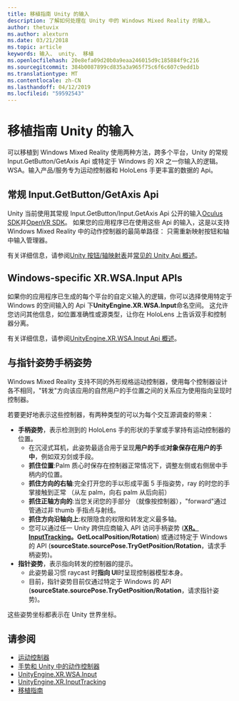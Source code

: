 ```yaml
---
title: 移植指南 Unity 的输入
description: 了解如何处理在 Unity 中的 Windows Mixed Reality 的输入。
author: thetuvix
ms.author: alexturn
ms.date: 03/21/2018
ms.topic: article
keywords: 输入、 unity、 移植
ms.openlocfilehash: 20e8efa09d20b0a9eaa246015d9c185884f9c216
ms.sourcegitcommit: 384b0087899cd835a3a965f75c6f6c607c9edd1b
ms.translationtype: MT
ms.contentlocale: zh-CN
ms.lasthandoff: 04/12/2019
ms.locfileid: "59592543"
---
```

# <a name="input-porting-guide-for-unity"></a>移植指南 Unity 的输入

可以移植到 Windows Mixed Reality 使用两种方法，跨多个平台，Unity 的常规 Input.GetButton/GetAxis Api 或特定于 Windows 的 XR 之一你输入的逻辑。WSA。输入产品/服务专为运动控制器和 HoloLens 手更丰富的数据的 Api。

## <a name="general-inputgetbuttongetaxis-apis"></a>常规 Input.GetButton/GetAxis Api

Unity 当前使用其常规 Input.GetButton/Input.GetAxis Api 公开的输入[Oculus SDK](https://docs.unity3d.com/Manual/OculusControllers.html)并[OpenVR SDK](https://docs.unity3d.com/Manual/OpenVRControllers.html)。 如果您的应用程序已在使用这些 Api 的输入，这是以支持 Windows Mixed Reality 中的动作控制器的最简单路径： 只需重新映射按钮和轴中输入管理器。

有关详细信息，请参阅[Unity 按钮/轴映射表](gestures-and-motion-controllers-in-unity.md#unity-buttonaxis-mapping-table)并[常见的 Unity Api 概述](gestures-and-motion-controllers-in-unity.md#common-unity-apis-inputgetbuttongetaxis)。

## <a name="windows-specific-xrwsainput-apis"></a>Windows-specific XR.WSA.Input APIs

如果你的应用程序已生成的每个平台的自定义输入的逻辑，你可以选择使用特定于 Windows 的空间输入的 Api 下**UnityEngine.XR.WSA.Input**命名空间。 这允许您访问其他信息，如位置准确性或源类型，让你在 HoloLens 上告诉双手和控制器分离。

有关详细信息，请参阅[UnityEngine.XR.WSA.Input Api 概述](gestures-and-motion-controllers-in-unity.md#windows-specific-apis-xrwsainput)。

## <a name="grip-pose-vs-pointing-pose"></a>与指针姿势手柄姿势

Windows Mixed Reality 支持不同的外形规格运动控制器，使用每个控制器设计各不相同，"转发"方向该应用的自然用户的手位置之间的关系应为使用指向呈现时控制器。

若要更好地表示这些控制器，有两种类型的可以为每个交互源调查的带来：

* **手柄姿势**，表示检测到的 HoloLens 手的形状的手掌或手掌持有运动控制器的位置。
    * 在沉浸式耳机，此姿势最适合用于呈现**用户的手**或**对象保存在用户的手中**，例如双刃剑或手段。
    * **抓住位置**:Palm 质心时保存在控制器正常情况下，调整左侧或右侧居中手柄内的位置。
    * **抓住方向的右轴**:完全打开您的手以形成平面 5 手指姿势，ray 的时您的手掌接触到正常 （从左 palm，向右 palm 从后向前）
    * **抓住正轴方向的**:当您关闭您的手部分 （就像按控制器），"forward"通过管通过非 thumb 手指点与射线。
    * **抓住方向沿轴向上**:权限隐含的权限和转发定义最多轴。
    * 您可以通过任一 Unity 跨供应商输入 API 访问手柄姿势 (**[XR。InputTracking](https://docs.unity3d.com/ScriptReference/XR.InputTracking.html)。GetLocalPosition/Rotation**) 或通过特定于 Windows 的 API (**sourceState.sourcePose.TryGetPosition/Rotation**，请求手柄姿势)。
* **指针姿势**，表示指向转发的控制器的提示。
    * 此姿势最习惯 raycast 时**指向 UI**时呈现控制器模型本身。
    * 目前，指针姿势目前仅通过特定于 Windows 的 API (**sourceState.sourcePose.TryGetPosition/Rotation**，请求指针姿势)。

这些姿势坐标都表示在 Unity 世界坐标。

## <a name="see-also"></a>请参阅
* [运动控制器](motion-controllers.md)
* [手势和 Unity 中的动作控制器](gestures-and-motion-controllers-in-unity.md)
* [UnityEngine.XR.WSA.Input](https://docs.unity3d.com/ScriptReference/XR.WSA.Input.InteractionManager.html)
* [UnityEngine.XR.InputTracking](https://docs.unity3d.com/ScriptReference/XR.InputTracking.html)
* [移植指南](porting-guides.md)
